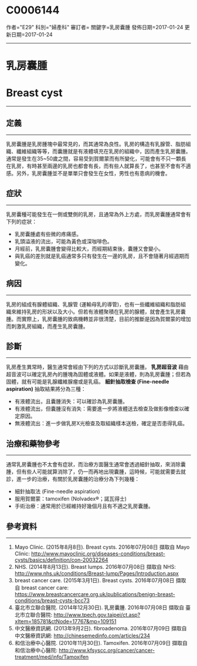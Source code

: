 # C0006144
作者="E29"
科別="婦產科"
審訂者=
關鍵字=乳房囊腫
發佈日期=2017-01-24
更新日期=2017-01-24

----------
# 乳房囊腫
# Breast cyst
----------
## 定義
----------

乳房囊腫是乳房腫塊中最常見的，而其通常為良性。乳房的構造有乳腺管、脂肪組織、纖維組織等等，而囊腫就是有液體填充在乳房的組織中，因而產生乳房囊腫。通常是發生在35~50歲之間，容易受到賀爾蒙而有所變化，可能會有不只一顆長在乳房，有時甚至兩邊的乳房也都會有長，而有些人就算長了，也甚至不會有不適感。另外，乳房囊腫並不是單單只會發生在女性，男性也有患病的機會。

## 症狀
----------

乳房囊種可能發生在一側或雙側的乳房，且通常為外上方處，而乳房囊腫通常會有下列的症狀：

- 乳房囊腫處有些微的疼痛感。
- 乳頭溢液的流出，可能為黃色或深咖啡色。
- 月經前，乳房囊腫會變得比較大，而經期結束後，囊腫又會變小。
- 與乳癌的差別就是乳癌通常多只有發生在一邊的乳房，且不會隨著月經週期而變化。
## 病因
----------

乳房的組成有腺體組織、乳腺管 (運輸母乳的導管)，也有一些纖維組織和脂肪組織來維持乳房的形狀以及大小。但若有液體聚積在乳房的腺體，就會產生乳房囊腫。而實際上，乳房囊腫的致病機轉並非很清楚，目前的推斷是因為賀爾蒙的增加而刺激乳房組織，而產生乳房囊腫。

## 診斷
----------

乳房產生異常時，醫生通常會經由下列的方式以診斷乳房囊腫。
**乳房超音波**
藉由超音波可以確定乳房內的腫塊為固體或液體。如果是液體，則為乳房囊腫；但若為固體，就有可能是乳腺纖維腺瘤或是乳癌。
**細針抽取檢查 (Fine-needle aspiration)**
抽取結果將分為三種：

- 有液體流出，且囊腫消失：可以確診為乳房囊腫。
- 有液體流出，但囊腫沒有消失：需要進一步將液體送去檢查及做影像檢查以確定原因。
- 無液體流出：進一步做乳房X光檢查及取組織樣本送檢，確定是否患得乳癌。
## 治療和藥物參考
----------

通常乳房囊腫也不太會有症狀，而治療方面醫生通常會透過細針抽取，來消除囊腫，但有些人可能就算消除了，仍一而再地出現囊腫，這時候，可能就需要去就診，進一步的治療，有關於乳房囊腫的治療分為下列幾種：

- 細針抽取法 (Fine-needle aspiration)
- 服用賀爾蒙：tamoxifen (Nolvadex®；諾瓦得士)
- 手術治療：通常用於已經維持好幾個月且有不適之乳房囊腫。
## 參考資料
----------
1. Mayo Clinic. (2015年8月8日). Breast cysts. 2016年07月08日 擷取自 Mayo Clinic:
  http://www.mayoclinic.org/diseases-conditions/breast-cysts/basics/definition/con-20032264
2. NHS. (2014年8月13日). Breast lumps. 2016年07月08日 擷取自 NHS:
  http://www.nhs.uk/conditions/Breast-lump/Pages/Introduction.aspx
3. breast cancer care. (2015年3月1日). Breast cysts. 2016年07月08日 擷取自 breast cancer care:
  https://www.breastcancercare.org.uk/publications/benign-breast-conditions/breast-cysts-bcc73
4. 臺北市立聯合醫院. (2014年12月30日). 乳房囊腫. 2016年07月08日 擷取自 臺北市立聯合醫院:
  http://www.tpech.gov.taipei/ct.asp?xItem=185781&ctNode=17767&mp=109151
5. 中文醫療資訊網. (2013年9月2日). fibroadenoma. 2016年07月09日 擷取自 中文醫療資訊網:
  http://chinesemedinfo.com/articles/234
6. 和信治療中心醫院. (2010年11月30日). Tamoxifen. 2016年07月09日 擷取自 和信治療中心醫院:
  http://www.kfsyscc.org/cancer/cancer-treatment/med/info/Tamoxifen 


